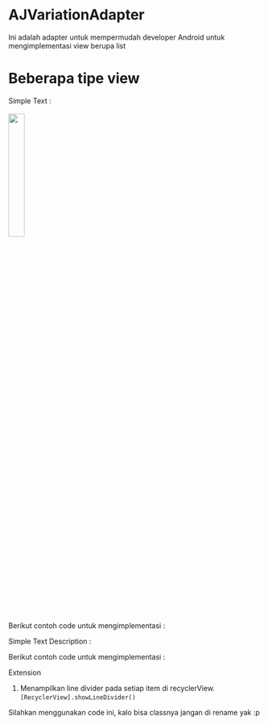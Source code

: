 # AJVariationAdapter

Ini adalah adapter untuk mempermudah developer Android untuk mengimplementasi view berupa list

# Beberapa tipe view

Simple Text :
</br></br>
<img src="../assets/screenshots/view_holder_simple_text.png" width="25%" height="25%">
</br></br>
  
Berikut contoh code untuk mengimplementasi :

<insert code here>
  
Simple Text Description :

<insert screenshot here>
  
Berikut contoh code untuk mengimplementasi :

<insert code here>
  
  
Extension
1. Menampilkan line divider pada setiap item di recyclerView.
```[RecyclerView].showLineDivider()```
  
Silahkan menggunakan code ini, kalo bisa classnya jangan di rename yak :p
